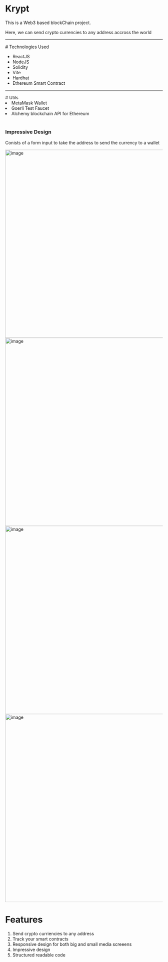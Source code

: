 # Krypt
This is a Web3 based blockChain project. 

Here, we can send crypto currencies to any address accross the world
<hr>
# Technologies Used
<ul>
  <li>ReactJS</li>
  <li>NodeJS</li>
  <li>Solidity</li>
  <li>Vite</li>
  <li>Hardhat</li>
  <li>Ethereum Smart Contract</li>
</ul>
<hr>
# Utils
<li>MetaMask Wallet</li>
<li>Goerli Test Faucet</li>
<li>Alchemy blockchain API for Ethereum</li>
<br>
<div>
  <h3>Impressive Design</h3>
  <p>Conists of a form input to take the address to send the currency to a wallet</p>
  <img width="600" alt="image" src="https://user-images.githubusercontent.com/70129000/179239638-e2bed448-ff67-4651-9d54-3034af622d88.png" align="center">
  <img width="600" alt="image" src="https://user-images.githubusercontent.com/70129000/179239710-259b0c11-a264-40ec-a157-f51beecdd2aa.png" align="center">
  <img width="600" alt="image" src="https://user-images.githubusercontent.com/70129000/179239957-24693124-5d85-4089-870a-b207aaca094c.png" align="center">
  <img width="600" alt="image" src="https://user-images.githubusercontent.com/70129000/179240124-899db8f1-800e-44d3-babb-d9f8e7b96573.png" align="center">
</div>

# Features
<ol>
  <li>Send crypto curriencies to any address</li>
  <li>Track your smart contracts</li>
  <li>Responsive design for both big and small media screeens</li>
  <li>Impressive design</li>
  <li>Structured readable code</li>
</ol>


